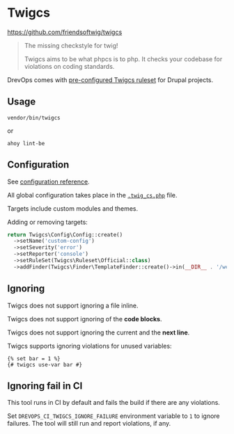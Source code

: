 # Twigcs

https://github.com/friendsoftwig/twigcs

> The missing checkstyle for twig!
>
> Twigcs aims to be what phpcs is to php. It checks your codebase for violations on coding standards.

DrevOps comes with [pre-configured Twigcs ruleset](../../../../.twig_cs.php) for Drupal projects.

## Usage

```shell
vendor/bin/twigcs
```
or
```shell
ahoy lint-be
```

## Configuration

See [configuration reference](https://github.com/friendsoftwig/twigcs#file-based-configuration).

All global configuration takes place in the [`.twig_cs.php`](../../../../.twig_cs.php) file.

Targets include custom modules and themes.

Adding or removing targets:
```php  hl_lines="6"
return Twigcs\Config\Config::create()
  ->setName('custom-config')
  ->setSeverity('error')
  ->setReporter('console')
  ->setRuleSet(Twigcs\Ruleset\Official::class)
  ->addFinder(Twigcs\Finder\TemplateFinder::create()->in(__DIR__ . '/web/themes/custom/mytheme'));
```

## Ignoring

Twigcs does not support ignoring a file inline.

Twigcs does not support ignoring of the **code blocks**.

Twigcs does not support ignoring the current and the **next line**.

Twigcs supports ignoring violations for unused variables:

```twig
{% set bar = 1 %}
{# twigcs use-var bar #}
```

## Ignoring fail in CI

This tool runs in CI by default and fails the build if there are any violations.

Set `DREVOPS_CI_TWIGCS_IGNORE_FAILURE` environment variable to `1` to ignore
failures. The tool will still run and report violations, if any.
